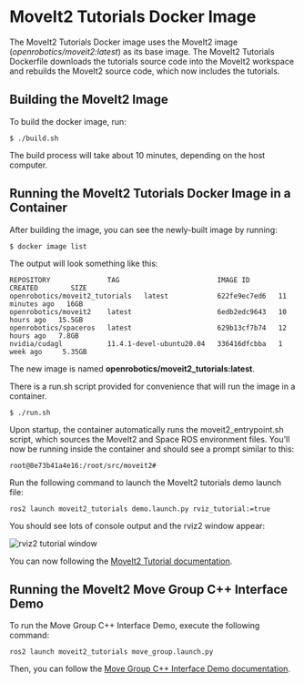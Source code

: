 # MoveIt2 Tutorials Docker Image

The MoveIt2 Tutorials Docker image uses the MoveIt2 image (*openrobotics/moveit2:latest*) as its base image. The MoveIt2 Tutorials Dockerfile downloads the tutorials source code into the MoveIt2 workspace and rebuilds the MoveIt2 source code, which now includes the tutorials.

## Building the MoveIt2 Image

To build the docker image, run:

```
$ ./build.sh
```

The build process will take about 10 minutes, depending on the host computer.

## Running the MoveIt2 Tutorials Docker Image in a Container

After building the image, you can see the newly-built image by running:

```
$ docker image list
```

The output will look something like this:

```
REPOSITORY              TAG                        IMAGE ID       CREATED        SIZE
openrobotics/moveit2_tutorials   latest            622fe9ec7ed6   11 minutes ago   16GB
openrobotics/moveit2    latest                     6edb2edc9643   10 hours ago   15.5GB
openrobotics/spaceros   latest                     629b13cf7b74   12 hours ago   7.8GB
nvidia/cudagl           11.4.1-devel-ubuntu20.04   336416dfcbba   1 week ago     5.35GB
```

The new image is named **openrobotics/moveit2_tutorials:latest**.

There is a run.sh script provided for convenience that will run the image in a container.

```
$ ./run.sh
```

Upon startup, the container automatically runs the moveit2_entrypoint.sh script, which sources the MoveIt2 and Space ROS environment files. You'll now be running inside the container and should see a prompt similar to this:

```
root@8e73b41a4e16:/root/src/moveit2#
```

Run the following command to launch the MoveIt2 tutorials demo launch file:

```
ros2 launch moveit2_tutorials demo.launch.py rviz_tutorial:=true
```

You should see lots of console output and the rviz2 window appear:

![rviz2 tutorial window](resources/moveit2-rviz-tutorial.png)

You can now following the [MoveIt2 Tutorial documentation](https://moveit.picknik.ai/galactic/doc/tutorials/quickstart_in_rviz/quickstart_in_rviz_tutorial.html).

## Running the MoveIt2 Move Group C++ Interface Demo

To run the Move Group C++ Interface Demo, execute the following command:

```
ros2 launch moveit2_tutorials move_group.launch.py
```

Then, you can follow the [Move Group C++ Interface Demo documentation](https://moveit.picknik.ai/galactic/doc/examples/move_group_interface/move_group_interface_tutorial.html).
